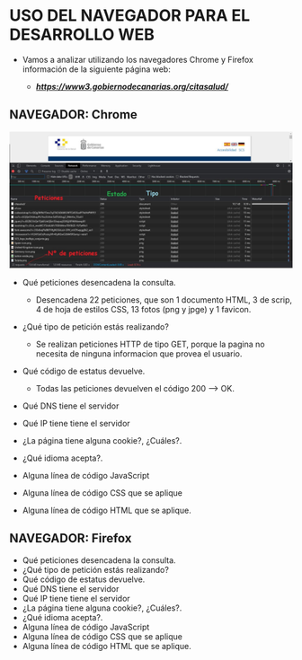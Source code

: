 # USO DEL NAVEGADOR PARA EL DESARROLLO WEB

* Vamos a analizar utilizando los navegadores Chrome y Firefox información de la siguiente página web:

	* ***https://www3.gobiernodecanarias.org/citasalud/***

## NAVEGADOR: Chrome

![Peticiones Google Chrome][peticionesChrome]

* Qué peticiones desencadena la consulta.

	* Desencadena 22 peticiones, que son 1 documento HTML, 3 de scrip, 4 de hoja de estilos CSS, 13 fotos (png y jpge) y 1 favicon.
	
* ¿Qué tipo de petición estás realizando?

	* Se realizan peticiones HTTP de tipo GET, porque la pagina no necesita de ninguna informacion que provea el usuario.
	
* Qué código de estatus devuelve.

	* Todas las peticiones devuelven el código 200 --> OK.
	
* Qué DNS tiene el servidor
* Qué IP tiene tiene el servidor
* ¿La página tiene alguna cookie?, ¿Cuáles?.
* ¿Qué idioma acepta?.
* Alguna línea de código JavaScript
* Alguna línea de código CSS que se aplique
* Alguna línea de código HTML que se aplique.


## NAVEGADOR: Firefox


* Qué peticiones desencadena la consulta.
* ¿Qué tipo de petición estás realizando?
* Qué código de estatus devuelve.
* Qué DNS tiene el servidor
* Qué IP tiene tiene el servidor
* ¿La página tiene alguna cookie?, ¿Cuáles?.
* ¿Qué idioma acepta?.
* Alguna línea de código JavaScript
* Alguna línea de código CSS que se aplique
* Alguna línea de código HTML que se aplique.


[peticionesChrome]: /images/peticionesChrome.jpg "Peticiones Google Chrome"
